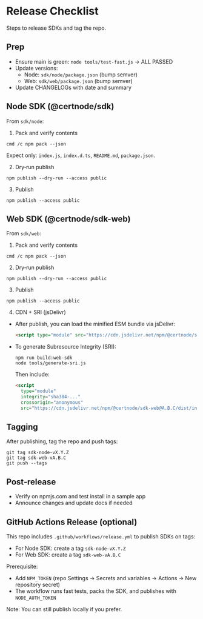 # Release Checklist

Steps to release SDKs and tag the repo.

## Prep
- Ensure main is green: `node tools/test-fast.js` → ALL PASSED
- Update versions:
  - Node: `sdk/node/package.json` (bump semver)
  - Web: `sdk/web/package.json` (bump semver)
- Update CHANGELOGs with date and summary

## Node SDK (@certnode/sdk)
From `sdk/node`:

1) Pack and verify contents
```
cmd /c npm pack --json
```
Expect only: `index.js`, `index.d.ts`, `README.md`, `package.json`.

2) Dry‑run publish
```
npm publish --dry-run --access public
```

3) Publish
```
npm publish --access public
```

## Web SDK (@certnode/sdk-web)
From `sdk/web`:

1) Pack and verify contents
```
cmd /c npm pack --json
```

2) Dry‑run publish
```
npm publish --dry-run --access public
```

3) Publish
```
npm publish --access public
```

4) CDN + SRI (jsDelivr)
- After publish, you can load the minified ESM bundle via jsDelivr:
  ```html
  <script type="module" src="https://cdn.jsdelivr.net/npm/@certnode/sdk-web@A.B.C/dist/index.esm.min.js"></script>
  ```
- To generate Subresource Integrity (SRI):
  ```
  npm run build:web-sdk
  node tools/generate-sri.js
  ```
  Then include:
  ```html
  <script
    type="module"
    integrity="sha384-..."
    crossorigin="anonymous"
    src="https://cdn.jsdelivr.net/npm/@certnode/sdk-web@A.B.C/dist/index.esm.min.js"></script>
  ```

## Tagging
After publishing, tag the repo and push tags:
```
git tag sdk-node-vX.Y.Z
git tag sdk-web-vA.B.C
git push --tags
```

## Post‑release
- Verify on npmjs.com and test install in a sample app
- Announce changes and update docs if needed

## GitHub Actions Release (optional)

This repo includes `.github/workflows/release.yml` to publish SDKs on tags:

- For Node SDK: create a tag `sdk-node-vX.Y.Z`
- For Web SDK:  create a tag `sdk-web-vA.B.C`

Prerequisite:
- Add `NPM_TOKEN` (repo Settings → Secrets and variables → Actions → New repository secret)
- The workflow runs fast tests, packs the SDK, and publishes with `NODE_AUTH_TOKEN`

Note: You can still publish locally if you prefer.
